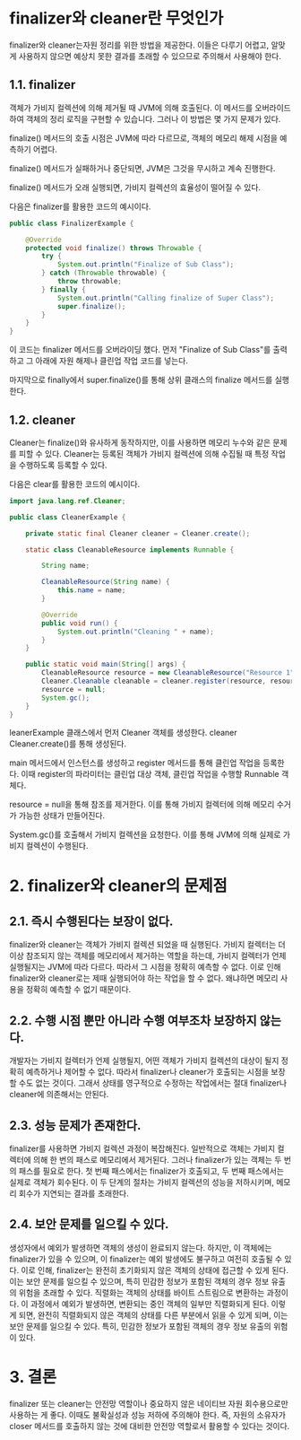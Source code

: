 # finalizer와 cleaner란 무엇인가
finalizer와 cleaner는자원 정리를 위한 방법을 제공한다. 이들은 다루기 어렵고, 알맞게 사용하지 않으면 예상치 못한 결과를 초래할 수 있으므로 주의해서 사용해야 한다.

## 1.1. finalizer
객체가 가비지 컬렉션에 의해 제거될 때 JVM에 의해 호출된다. 이 메서드를 오버라이드하여 객체의 정리 로직을 구현할 수 있습니다. 그러나 이 방법은 몇 가지 문제가 있다.

finalize() 메서드의 호출 시점은 JVM에 따라 다르므로, 객체의 메모리 해제 시점을 예측하기 어렵다.

finalize() 메서드가 실패하거나 중단되면, JVM은 그것을 무시하고 계속 진행한다.

finalize() 메서드가 오래 실행되면, 가비지 컬렉션의 효율성이 떨어질 수 있다.

다음은 finalizer를 활용한 코드의 예시이다.
```java
public class FinalizerExample {

    @Override
    protected void finalize() throws Throwable {
        try {
            System.out.println("Finalize of Sub Class");
        } catch (Throwable throwable) {
            throw throwable;
        } finally {
            System.out.println("Calling finalize of Super Class");
            super.finalize();
        }
    }
}
```
이 코드는 finalizer 메서드를 오버라이딩 했다. 먼저 "Finalize of Sub Class"를 출력하고 그 아래에 자원 해제나 클린업 작업 코드를 넣는다.

마지막으로 finally에서 super.finalize()를 통해 상위 클래스의 finalize 메서드를 실행한다.

## 1.2. cleaner
Cleaner는 finalize()와 유사하게 동작하지만, 이를 사용하면 메모리 누수와 같은 문제를 피할 수 있다. Cleaner는 등록된 객체가 가비지 컬렉션에 의해 수집될 때 특정 작업을 수행하도록 등록할 수 있다.

다음은 clear를 활용한 코드의 예시이다.
```java
import java.lang.ref.Cleaner;

public class CleanerExample {

    private static final Cleaner cleaner = Cleaner.create();

    static class CleanableResource implements Runnable {

        String name;

        CleanableResource(String name) {
            this.name = name;
        }

        @Override
        public void run() {
            System.out.println("Cleaning " + name);
        }
    }

    public static void main(String[] args) {
        CleanableResource resource = new CleanableResource("Resource 1");
        Cleaner.Cleanable cleanable = cleaner.register(resource, resource);
        resource = null;
        System.gc();
    }
}
```
leanerExample 클래스에서 먼저 Cleaner 객체를 생성한다. cleaner Cleaner.create()를 통해 생성된다.

main 메서드에서 인스턴스를 생성하고 register 메서드를 통해 클린업 작업을 등록한다. 이때 register의 파라미터는 클린업 대상 객체, 클린업 작업을 수행할 Runnable 객체다.

resource = null을 통해 참조를 제거한다. 이를 통해 가비지 컬렉터에 의해 메모리 수거가 가능한 상태가 만들어진다.

System.gc()를 호출해서 가비지 컬렉션을 요청한다. 이를 통해 JVM에 의해 실제로 가비지 컬렉션이 수행된다.

# 2. finalizer와 cleaner의 문제점
## 2.1. 즉시 수행된다는 보장이 없다.
finalizer와 cleaner는 객체가 가비지 컬렉션 되었을 때 실행된다. 가비지 컬렉터는 더 이상 참조되지 않는 객체를 메모리에서 제거하는 역할을 하는데, 가비지 컬렉터가 언제 실행될지는 JVM에 따라 다르다. 따라서 그 시점을 정확히 예측할 수 없다. 이로 인해 finalizer와 cleaner로는 제때 실행되어야 하는 작업을 할 수 없다. 왜냐하면 메모리 사용을 정확히 예측할 수 없기 때문이다.
## 2.2. 수행 시점 뿐만 아니라 수행 여부조차 보장하지 않는다.
개발자는 가비지 컬렉터가 언제 실행될지, 어떤 객체가 가비지 컬렉션의 대상이 될지 정확히 예측하거나 제어할 수 없다. 따라서 finalizer나 cleaner가 호출되는 시점을 보장할 수도 없는 것이다. 그래서 상태를 영구적으로 수정하는 작업에서는 절대 finalizer나 cleaner에 의존해서는 안된다.
## 2.3. 성능 문제가 존재한다.
finalizer를 사용하면 가비지 컬렉션 과정이 복잡해진다. 일반적으로 객체는 가비지 컬렉터에 의해 한 번의 패스로 메모리에서 제거된다. 그러나 finalizer가 있는 객체는 두 번의 패스를 필요로 한다. 첫 번째 패스에서는 finalizer가 호출되고, 두 번째 패스에서는 실제로 객체가 회수된다. 이 두 단계의 절차는 가비지 컬렉션의 성능을 저하시키며, 메모리 회수가 지연되는 결과를 초래한다.
## 2.4. 보안 문제를 일으킬 수 있다.
생성자에서 예외가 발생하면 객체의 생성이 완료되지 않는다. 하지만, 이 객체에는 finalizer가 있을 수 있으며, 이 finalizer는 예외 발생에도 불구하고 여전히 호출될 수 있다. 이로 인해, finalizer는 완전히 초기화되지 않은 객체의 상태에 접근할 수 있게 된다. 이는 보안 문제를 일으킬 수 있으며, 특히 민감한 정보가 포함된 객체의 경우 정보 유출의 위험을 초래할 수 있다.
직렬화는 객체의 상태를 바이트 스트림으로 변환하는 과정이다. 이 과정에서 예외가 발생하면, 변환되는 중인 객체의 일부만 직렬화되게 된다. 이렇게 되면, 완전히 직렬화되지 않은 객체의 상태를 다른 부분에서 읽을 수 있게 되며, 이는 보안 문제를 일으킬 수 있다. 특히, 민감한 정보가 포함된 객체의 경우 정보 유출의 위험이 있다.
# 3. 결론
finalizer 또는 cleaner는 안전망 역할이나 중요하지 않은 네이티브 자원 회수용으로만 사용하는 게 좋다. 이때도 불확실성과 성능 저하에 주의해야 한다.
즉, 자원의 소유자가 closer 메서드를 호출하지 않는 것에 대비한 안전망 역할로서 활용할 수 있다는 것이다.